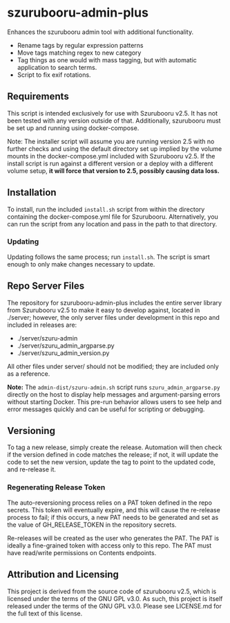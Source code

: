 szurubooru-admin-plus
=====================

Enhances the szurubooru admin tool with additional functionality.

* Rename tags by regular expression patterns
* Move tags matching regex to new category
* Tag things as one would with mass tagging, but with automatic application to
  search terms.
* Script to fix exif rotations.

## Requirements

This script is intended exclusively for use with Szurubooru v2.5. It has not
been tested with any version outside of that. Additionally, szurubooru must be
set up and running using docker-compose.

Note: The installer script will assume you are running version 2.5 with no
further checks and using the default directory set up implied by the volume
mounts in the docker-compose.yml included with Szurubooru v2.5. If the install
script is run against a different version or a deploy with a different volume
setup, **it will force that version to 2.5, possibly causing data loss.**

## Installation

To install, run the included `install.sh` script from within the directory
containing the docker-compose.yml file for Szurubooru. Alternatively, you can
run the script from any location and pass in the path to that directory.

### Updating

Updating follows the same process; run `install.sh`. The script is smart enough
to only make changes necessary to update.

## Repo Server Files

The repository for szurubooru-admin-plus includes the entire server library from
Szurubooru v2.5 to make it easy to develop against, located in ./server;
however, the only server files under development in this repo and included in
releases are:
* ./server/szuru-admin
* ./server/szuru_admin_argparse.py
* ./server/szuru_admin_version.py

All other files under server/ should not be modified; they are included only as
a reference.

**Note:** The `admin-dist/szuru-admin.sh` script runs `szuru_admin_argparse.py`
directly on the host to display help messages and argument-parsing errors
without starting Docker. This pre-run behavior allows users to see help and
error messages quickly and can be useful for scripting or debugging.

## Versioning

To tag a new release, simply create the release. Automation will then check if
the version defined in code matches the release; if not, it will update the
code to set the new version, update the tag to point to the updated code, and
re-release it.

### Regenerating Release Token

The auto-reversioning process relies on a PAT token defined in the repo
secrets. This token will eventually expire, and this will cause the re-release
process to fail; if this occurs, a new PAT needs to be generated and set as
the value of GH_RELEASE_TOKEN in the repository secrets.

Re-releases will be created as the user who generates the PAT. The PAT is
ideally a fine-grained token with access only to this repo. The PAT must have
read/write permissions on Contents endpoints.

## Attribution and Licensing

This project is derived from the source code of szurubooru v2.5, which is
licensed under the terms of the GNU GPL v3.0. As such, this project is itself
released under the terms of the GNU GPL v3.0. Please see LICENSE.md for the full
text of this license.
